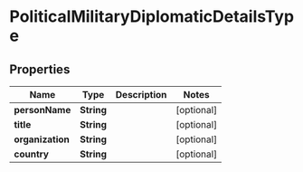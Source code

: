 

# PoliticalMilitaryDiplomaticDetailsType


## Properties

| Name | Type | Description | Notes |
|------------ | ------------- | ------------- | -------------|
|**personName** | **String** |  |  [optional] |
|**title** | **String** |  |  [optional] |
|**organization** | **String** |  |  [optional] |
|**country** | **String** |  |  [optional] |



